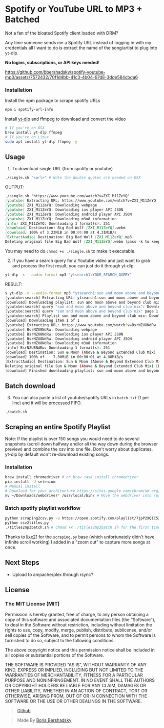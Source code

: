 # Spotify or YouTube URL to MP3 + Batched

Not a fan of the bloated Spotify client loaded with DRM?

Any time someone sends me a Spotify URL instead of logging in with my credentials all I want to do is extract the name of the song/artist to plug into yt-dlp.

**No logins, subscriptions, or API keys needed!**

https://github.com/bbershadsky/spotify-youtube-mp3/assets/7572432/70f1d4bb-41c3-4b04-97d8-3dde584cbda6

### Installation

Install the npm package to scrape spotify URLs

```bash
npm i spotify-url-info
```

Install [yt-dlp](https://github.com/yt-dlp/yt-dlp) and ffmpeg to download and convert the video

```bash
# If you're on OSX
brew install yt-dlp ffmpeg
# If you're on Linux
sudo apt install yt-dlp ffmpeg -y
```

## Usage

1. To download single URL (from spotify or youtube)

```bash
./single.sh "<url>" # Note the double quotes are needed on OSX
```

OUTPUT:

```md
./single.sh "https://www.youtube.com/watch?v=ZXI_M11ZeYQ"
[youtube] Extracting URL: https://www.youtube.com/watch?v=ZXI_M11ZeYQ
[youtube] ZXI_M11ZeYQ: Downloading webpage
[youtube] ZXI_M11ZeYQ: Downloading ios player API JSON
[youtube] ZXI_M11ZeYQ: Downloading android player API JSON
[youtube] ZXI_M11ZeYQ: Downloading m3u8 information
[info] ZXI_M11ZeYQ: Downloading 1 format(s): 251
[download] Destination: Big Bad Wolf [ZXI_M11ZeYQ].webm
[download] 100% of 3.23MiB in 00:00:00 at 4.31MiB/s
[ExtractAudio] Destination: Big Bad Wolf [ZXI_M11ZeYQ].mp3
Deleting original file Big Bad Wolf [ZXI_M11ZeYQ].webm (pass -k to keep)
```

You may need to do `chmod +x ./single.sh` to make it executable.

2. If you have a search query for a Youtube video and just want to grab and process the first result, you can just do it through yt-dlp:

```bash
yt-dlp -x --audio-format mp3 "ytsearch1:YOUR_SEARCH_QUERY"
```

RESULT:

```bash
$ yt-dlp -x --audio-format mp3 "ytsearch1:sun and moon above and beyond club mix"
[youtube:search] Extracting URL: ytsearch1:sun and moon above and beyond club mix
[download] Downloading playlist: sun and moon above and beyond club mix
[youtube:search] query "sun and moon above and beyond club mix": Downloading web client config
[youtube:search] query "sun and moon above and beyond club mix" page 1: Downloading API JSON
[youtube:search] Playlist sun and moon above and beyond club mix: Downloading 1 items of 1
[download] Downloading item 1 of 1
[youtube] Extracting URL: https://www.youtube.com/watch?v=BsrNZU8NdRw
[youtube] BsrNZU8NdRw: Downloading webpage
[youtube] BsrNZU8NdRw: Downloading ios player API JSON
[youtube] BsrNZU8NdRw: Downloading android player API JSON
[youtube] BsrNZU8NdRw: Downloading m3u8 information
[info] BsrNZU8NdRw: Downloading 1 format(s): 251
[download] Destination: Sun & Moon (Above & Beyond Extended Club Mix) [BsrNZU8NdRw].webm
[download] 100% of    7.30MiB in 00:00:01 at 4.88MiB/s
[ExtractAudio] Destination: Sun & Moon (Above & Beyond Extended Club Mix) [BsrNZU8NdRw].mp3
Deleting original file Sun & Moon (Above & Beyond Extended Club Mix) [BsrNZU8NdRw].webm (pass -k to keep)
[download] Finished downloading playlist: sun and moon above and beyond club mix
```

## Batch download

3. You can also paste a list of youtube/spotify URLs in `batch.txt` (1 per line) and it will be processed FIFO.

`./batch.sh`

## Scraping an entire Spotify Playlist

Note: If the playlist is over 150 songs you would need to do several snapshots (scroll down halfway and/or all the way down during the browser preview) and combine the csv into one file. Don't worry about duplicates, yt-dlp by default won't re-download existing songs.

### Installation

```bash
brew install chromedriver # or brew cask install chromedriver
pip install -U selenium
# Manual install
# Download for your architecture https://sites.google.com/chromium.org/driver/downloads?authuser=0
mv ~/Downloads/webdriver* /usr/local/bin/ # Move the webdriver into /usr/local/bin
```

### Batch spotify playlist workflow

```bash
python scraping2csv.py -u https://open.spotify.com/playlist/7jpP2XQ1C52509yPvyYxhi -o mix.csv
python csv2titles.py
./titles2mp3batch.sh # chmod +x ./titles2mp3batch.sh for the first time
```

Thanks to [lixx21](https://github.com/lixx21/spotify-scrapping) for the `scraping.py` base (which unfortunately didn't have infinite scroll working) I added in a "zoom out" to capture more songs at once.

## Next Steps

- Upload to ampache/plex through rsync?

## License

### The MIT License (MIT)

Permission is hereby granted, free of charge, to any person obtaining a copy of this software and associated documentation files (the “Software”), to deal in the Software without restriction, including without limitation the rights to use, copy, modify, merge, publish, distribute, sublicense, and/or sell copies of the Software, and to permit persons to whom the Software is furnished to do so, subject to the following conditions:

The above copyright notice and this permission notice shall be included in all copies or substantial portions of the Software.

THE SOFTWARE IS PROVIDED “AS IS”, WITHOUT WARRANTY OF ANY KIND, EXPRESS OR IMPLIED, INCLUDING BUT NOT LIMITED TO THE WARRANTIES OF MERCHANTABILITY, FITNESS FOR A PARTICULAR PURPOSE AND NONINFRINGEMENT. IN NO EVENT SHALL THE AUTHORS OR COPYRIGHT HOLDERS BE LIABLE FOR ANY CLAIM, DAMAGES OR OTHER LIABILITY, WHETHER IN AN ACTION OF CONTRACT, TORT OR OTHERWISE, ARISING FROM, OUT OF OR IN CONNECTION WITH THE SOFTWARE OR THE USE OR OTHER DEALINGS IN THE SOFTWARE.

> [Github](https://github.com/bbershadsky/spotify-youtube-mp3)

> Made By [Boris Bershadsky](https://borisb.ca)
